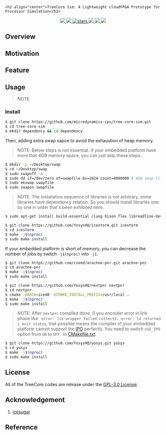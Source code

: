 <p align="center">

    <h2 align="center">TreeCore Sim: A Lightweight cloudFPGA Prototype for Processor Simulation</h2>
</p>
<p align="center">
    <a href="https://github.com/microdynamics-cpu/tree-core-sim/actions">
      <img src="https://img.shields.io/github/workflow/status/microdynamics-cpu/tree-core-sim/unit-test/main?label=unit-test&logo=github&style=flat-square">
    </a>
    <a href="./LICENSE">
      <img src="https://img.shields.io/github/license/microdynamics-cpu/tree-core-sim?color=brightgreen&logo=github&style=flat-square">
    </a>
    <a href="https://github.com/microdynamics-cpu/tree-core-sim">
      <img alt="stars" src="https://img.shields.io/github/stars/microdynamics-cpu/tree-core-sim?color=blue&style=flat-square" />
    </a>
    <a href="https://github.com/microdynamics-cpu/tree-core-sim">
      <img src="https://img.shields.io/badge/total%20lines-0k-red?style=flat-square">
    </a>
    <a href="https://github.com/YosysHQ">
      <img src="https://img.shields.io/badge/toolchain-yosys%20nextpnr%20iceprog-red?style=flat-square">
  </a>
    <a href="./CONTRIBUTING.md">
      <img src="https://img.shields.io/badge/contribution-welcome-brightgreen?style=flat-square">
    </a>
</p>

## Overview
## Motivation
## Feature
## Usage


> NOTE: 
### Install
```bash
$ git clone https://github.com/microdynamics-cpu/tree-core-sim.git
$ cd tree-core-sim
$ mkdir dependency && cd dependency
```

Then, adding extra swap sapce to avoid the exhaustion of heap memory.
> NOTE: Below steps is not essential. If your embedded platform have more that 4GB memory space, you can just skip these steps.
```bash
$ mkdir -p ~/Desktop/swap
$ cd ~/Desktop/swap
$ sudo swapoff -a
$ sudo dd if=/dev/zero of=swapfile bs=1024 count=4000000 # 4GB swap file size
$ sudo mkswap swapfile
$ sudo swapon swapfile
```

> NOTE: The installation sequence of libraries is not arbitrary, some libraries have dependency relation. So you should install libraries one by one in order that's been exhibited here.
```bash
$ sudo apt-get install build-essential clang bison flex libreadline-dev gawk tcl-dev libffi-dev git mercurial graphviz xdot pkg-config python python3 libftdi-dev qt5-default python3-dev libboost-all-dev cmake libeigen3-dev
```

```bash
$ git clone https://github.com/YosysHQ/icestorm.git icestorm
$ cd icestorm
$ make -j$(nproc)
$ sudo make install
```
If your embedded platform is short of memory, you can decrease the number of jobs by switch `-j$(nproc)` into `-j1`.
```bash
$ git clone https://github.com/cseed/arachne-pnr.git arachne-pnr
$ cd arachne-pnr
$ make -j$(nproc)
$ sudo make install
```

```bash
$ git clone https://github.com/YosysHQ/nextpnr nextpnr
$ cd nextpnr
$ cmake -DARCH=ice40 -DCMAKE_INSTALL_PREFIX=/usr/local .
$ make -j$(nproc)
$ sudo make install
```

> NOTE: After `nextpnr` compiled done, if you encouter  error in link phase like ` error: lto-wrapper failed collect2: error: ld returned 1 exit status`, that possible means the compiler of your embedded platform cannot support the [IPO](https://en.wikipedia.org/wiki/Interprocedural_optimization) perfactly. You need to switch `USE_IPO` option from `ON` to `OFF ` in [CMakefile.txt](./dependency/nextpnr/CMakefile.txt).

```bash
$ git clone https://github.com/YosysHQ/yosys.git yosys
$ cd yosys
$ make -j$(nproc)
$ sudo make install
```

## License
All of the TreeCore codes are release under the [GPL-3.0 License](LICENSE).

## Acknowledgement
1. [icesugar](https://github.com/wuxx/icesugar)

## Reference